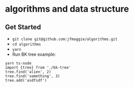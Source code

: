 # algorithms and data structure

## Get Started

- `git clone git@github.com:jfmaggie/algorithms.git`
- `cd algorithms`
- `yarn`
- Run BK tree example:

```
yarn ts-node
import {tree} from './bk-tree'
tree.find('alien', 2)
tree.find('something', 3)
tree.add('asdfsdf')
```
